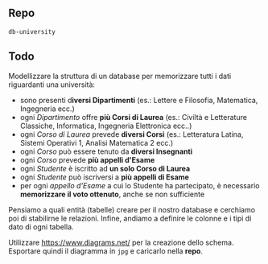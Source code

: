 ## Repo
`db-university`

## Todo
Modellizzare la struttura di un database per memorizzare tutti i dati riguardanti una università:
- sono presenti d**iversi Dipartimenti** (es.: Lettere e Filosofia, Matematica, Ingegneria ecc.)
- ogni *Dipartimento* offre **più Corsi di Laurea** (es.: Civiltà e Letterature Classiche, Informatica, Ingegneria Elettronica ecc..)
- ogni *Corso di Laurea* prevede **diversi Corsi** (es.: Letteratura Latina, Sistemi Operativi 1, Analisi Matematica 2 ecc.)
- ogni *Corso* può essere tenuto da **diversi Insegnanti**
- ogni *Corso* prevede **più appelli d'Esame**
- ogni *Studente* è iscritto ad **un solo Corso di Laurea**
- ogni *Studente* può iscriversi a **più appelli di Esame**
- per ogni *appello d'Esame* a cui lo Studente ha partecipato, è necessario **memorizzare il voto ottenuto**, anche se non sufficiente

Pensiamo a quali entità (tabelle) creare per il nostro database e cerchiamo poi di stabilirne le relazioni. Infine, andiamo a definire le colonne e i tipi di dato di ogni tabella.

Utilizzare https://www.diagrams.net/ per la creazione dello schema. Esportare quindi il diagramma in `jpg` e caricarlo nella **repo**.